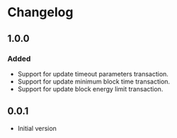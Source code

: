# Changelog

## 1.0.0

### Added

- Support for update timeout parameters transaction.
- Support for update minimum block time transaction.
- Support for update block energy limit transaction.

## 0.0.1

- Initial version
